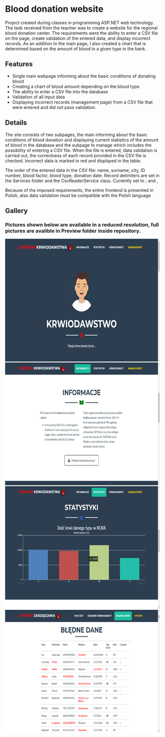 # Blood donation website

Project created during classes in programming ASP.NET web technology.
The task received from the teacher was to create a website for the regional blood donation center.
The requirements were the ability to enter a CSV file on the page, create validation of the entered data, and display incorrect records. As an addition to the main page, I also created a chart that is determined based on the amount of blood in a given type in the bank.

## Features

* Single main webpage informing about the basic conditions of donating blood
* Creating a chart of blood amount depending on the blood type
* The ability to enter a CSV file into the database
* Validation of all input data
* Displaying incorrect records (management page) from a CSV file that were entered and did not pass validation.

## Details

The site consists of two subpages, the main informing about the basic conditions of blood donation and displaying current statistics of the amount of blood in the database and the subpage to manage which includes the possibility of entering a CSV file. When the file is entered, data validation is carried out, the correctness of each record provided in the CSV file is checked. Incorrect data is marked in red and displayed in the table.

The order of the entered data in the CSV file: name, surname, city, ID number, blood factor, blood type, donation date.
Record delimiters are set in the Services folder and the CsvReaderService class. Currently set to ; and ,

Because of the imposed requirements, the entire frontend is presented in Polish, also data validation must be compatible with the Polish language

## Gallery

### Pictures shown below are available in a reduced resolution, full pictures are avalible in Preview folder inside repository.

<img src="https://github.com/mapisarek/BloodDonation/blob/master/Preview/MainPage.png" width=700 height=400/>
<img src="https://github.com/mapisarek/BloodDonation/blob/master/Preview/Information.png" width=700 height=400/>
<img src="https://github.com/mapisarek/BloodDonation/blob/master/Preview/Statistics.png" width=700 height=400/>
<img src="https://github.com/mapisarek/BloodDonation/blob/master/Preview/InvalidRecords.png" width=700 height=400/>
